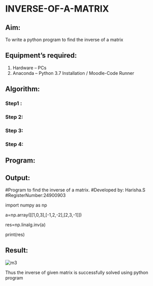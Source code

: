 # INVERSE-OF-A-MATRIX
## Aim:
To write a python program to find the inverse of a matrix
## Equipment’s required:
1. 	Hardware – PCs
2. 	Anaconda – Python 3.7 Installation / Moodle-Code Runner
## Algorithm:
### Step1 : 
### Step 2: 
### Step 3: 
### Step 4: 

## Program:
## Output:
   #Program to find the inverse of a matrix.
   #Developed by: Harisha.S
   #RegisterNumber:24900903
   
import numpy as np

a=np.array([[1,0,3],[-1,2,-2],[2,3,-1]])

res=np.linalg.inv(a)

print(res)

## Result:
![m3](https://github.com/user-attachments/assets/9930ef47-98aa-4555-8b0f-94ff505b8a1e)

Thus the inverse of given matrix is successfully solved using python program

